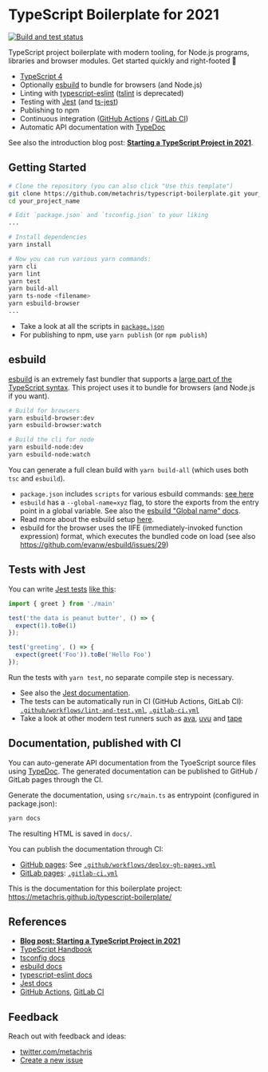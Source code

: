 # TypeScript Boilerplate for 2021

[![Build and test status](https://github.com/metachris/typescript-boilerplate/workflows/Lint%20and%20test/badge.svg)](https://github.com/metachris/micropython-ctl/actions?query=workflow%3A%22Build+and+test%22)

TypeScript project boilerplate with modern tooling, for Node.js programs, libraries and browser modules. Get started quickly and right-footed 🚀

* [TypeScript 4](https://www.typescriptlang.org/)
* Optionally [esbuild](https://esbuild.github.io/) to bundle for browsers (and Node.js)
* Linting with [typescript-eslint](https://github.com/typescript-eslint/typescript-eslint) ([tslint](https://palantir.github.io/tslint/) is deprecated)
* Testing with [Jest](https://jestjs.io/docs/getting-started) (and [ts-jest](https://www.npmjs.com/package/ts-jest))
* Publishing to npm
* Continuous integration ([GitHub Actions](https://docs.github.com/en/actions) / [GitLab CI](https://docs.gitlab.com/ee/ci/))
* Automatic API documentation with [TypeDoc](https://typedoc.org/guides/doccomments/)

See also the introduction blog post: **[Starting a TypeScript Project in 2021](https://www.metachris.com/2021/03/bootstrapping-a-typescript-node.js-project/)**.


## Getting Started

```bash
# Clone the repository (you can also click "Use this template")
git clone https://github.com/metachris/typescript-boilerplate.git your_project_name
cd your_project_name

# Edit `package.json` and `tsconfig.json` to your liking
...

# Install dependencies
yarn install

# Now you can run various yarn commands:
yarn cli
yarn lint
yarn test
yarn build-all
yarn ts-node <filename>
yarn esbuild-browser
...
```

* Take a look at all the scripts in [`package.json`](https://github.com/metachris/typescript-boilerplate/blob/master/package.json)
* For publishing to npm, use `yarn publish` (or `npm publish`)

## esbuild

[esbuild](https://esbuild.github.io/) is an extremely fast bundler that supports a [large part of the TypeScript syntax](https://esbuild.github.io/content-types/#typescript). This project uses it to bundle for browsers (and Node.js if you want).

```bash
# Build for browsers
yarn esbuild-browser:dev
yarn esbuild-browser:watch

# Build the cli for node
yarn esbuild-node:dev
yarn esbuild-node:watch
```

You can generate a full clean build with `yarn build-all` (which uses both `tsc` and `esbuild`).

* `package.json` includes `scripts` for various esbuild commands: [see here](https://github.com/metachris/typescript-boilerplate/blob/master/package.json#L23)
* `esbuild` has a `--global-name=xyz` flag, to store the exports from the entry point in a global variable. See also the [esbuild "Global name" docs](https://esbuild.github.io/api/#global-name).
* Read more about the esbuild setup [here](https://www.metachris.com/2021/04/starting-a-typescript-project-in-2021/#esbuild).
* esbuild for the browser uses the IIFE (immediately-invoked function expression) format, which executes the bundled code on load (see also https://github.com/evanw/esbuild/issues/29)


## Tests with Jest

You can write [Jest tests](https://jestjs.io/docs/getting-started) [like this](https://github.com/metachris/typescript-boilerplate/blob/master/src/main.test.ts):

```typescript
import { greet } from './main'

test('the data is peanut butter', () => {
  expect(1).toBe(1)
});

test('greeting', () => {
  expect(greet('Foo')).toBe('Hello Foo')
});
```

Run the tests with `yarn test`, no separate compile step is necessary.

* See also the [Jest documentation](https://jestjs.io/docs/getting-started).
* The tests can be automatically run in CI (GitHub Actions, GitLab CI): [`.github/workflows/lint-and-test.yml`](https://github.com/metachris/typescript-boilerplate/blob/master/.github/workflows/lint-and-test.yml), [`.gitlab-ci.yml`](https://github.com/metachris/typescript-boilerplate/blob/master/.gitlab-ci.yml)
* Take a look at other modern test runners such as [ava](https://github.com/avajs/ava), [uvu](https://github.com/lukeed/uvu) and [tape](https://github.com/substack/tape)

## Documentation, published with CI

You can auto-generate API documentation from the TyoeScript source files using [TypeDoc](https://typedoc.org/guides/doccomments/). The generated documentation can be published to GitHub / GitLab pages through the CI.

Generate the documentation, using `src/main.ts` as entrypoint (configured in package.json):

```bash
yarn docs
```

The resulting HTML is saved in `docs/`.

You can publish the documentation through CI:
* [GitHub pages](https://pages.github.com/): See [`.github/workflows/deploy-gh-pages.yml`](https://github.com/metachris/typescript-boilerplate/blob/master/.github/workflows/deploy-gh-pages.yml)
* [GitLab pages](https://docs.gitlab.com/ee/user/project/pages/): [`.gitlab-ci.yml`](https://github.com/metachris/typescript-boilerplate/blob/master/.gitlab-ci.yml)

This is the documentation for this boilerplate project: https://metachris.github.io/typescript-boilerplate/

## References

* **[Blog post: Starting a TypeScript Project in 2021](https://www.metachris.com/2021/03/bootstrapping-a-typescript-node.js-project/)**
* [TypeScript Handbook](https://www.typescriptlang.org/docs/handbook/intro.html)
* [tsconfig docs](https://www.typescriptlang.org/tsconfig)
* [esbuild docs](https://esbuild.github.io/)
* [typescript-eslint docs](https://github.com/typescript-eslint/typescript-eslint/blob/master/docs/getting-started/linting/README.md)
* [Jest docs](https://jestjs.io/docs/getting-started)
* [GitHub Actions](https://docs.github.com/en/actions), [GitLab CI](https://docs.gitlab.com/ee/ci/)


## Feedback

Reach out with feedback and ideas:

* [twitter.com/metachris](https://twitter.com/metachris)
* [Create a new issue](https://github.com/metachris/typescript-boilerplate/issues)
